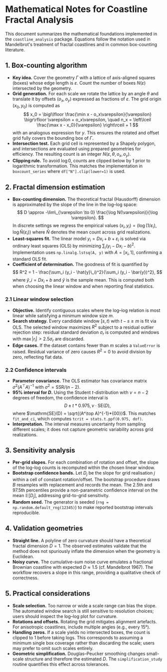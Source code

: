 # Mathematical Notes for Coastline Fractal Analysis

This document summarizes the mathematical foundations implemented in the `coastline_analysis` package. Equations follow the notation used in Mandelbrot's treatment of fractal coastlines and in common box-counting literature.

## 1. Box-counting algorithm

- **Key idea.** Cover the geometry $\Gamma$ with a lattice of axis-aligned squares (boxes) whose edge length is $\varepsilon$. Count the number of boxes $N(\varepsilon)$ intersected by the geometry.
- **Grid generation.** For each scale we rotate the lattice by an angle $\theta$ and translate it by offsets $(o_x, o_y)$ expressed as fractions of $\varepsilon$. The grid origin $(x_0, y_0)$ is computed as
  $$
  x_0 = \bigl\lfloor \frac{\min x - o_x\varepsilon}{\varepsilon} \bigr\rfloor \varepsilon + o_x\varepsilon,
  \quad
  n_x = \left\lceil \frac{\max x - x_0}{\varepsilon} \right\rceil + 1
  $$
  with an analogous expression for $y$. This ensures the rotated and offset grid fully covers the bounding box of $\Gamma$.
- **Intersection test.** Each grid cell is represented by a Shapely polygon, and intersections are evaluated using prepared geometries for efficiency. The resulting count is an integer $N(\varepsilon, \theta, o_x, o_y)$.
- **Clipping rule.** To avoid $\log 0$, counts are clipped below by 1 prior to logarithmic transformation. This matches the implementation in `boxcount_series` where `df["N"].clip(lower=1)` is used.

## 2. Fractal dimension estimation

- **Box-counting dimension.** The theoretical fractal (Hausdorff) dimension is approximated by the slope of the line in the log–log space:
  $$
  D \approx -\lim\_{\varepsilon \to 0} \frac{\log N(\varepsilon)}{\log \varepsilon}.
  $$
  In discrete settings we regress the empirical values $(x_i, y_i) = (\log(1/\varepsilon_i), \log \bar{N}(\varepsilon_i))$ where $\bar{N}$ denotes the mean count across grid realizations.
- **Least-squares fit.** The linear model $y_i = D x_i + b + \varepsilon_i$ is solved via ordinary least squares (OLS) by minimizing $\sum_i (y_i - Dx_i - b)^2$. Implementation uses `np.linalg.lstsq(A, y)` with $A = [x_i, 1]$, confirming a standard OLS fit.
- **Coefficient of determination.** The goodness of fit is quantified by
  $$
  R^2 = 1 - \frac{\sum_i (y_i - \hat{y}\_i)^2}{\sum_i (y_i - \bar{y})^2},
  $$
  where $\hat{y}\_i = Dx_i + b$ and $\bar{y}$ is the sample mean. This is computed both when choosing the linear window and when reporting final statistics.

### 2.1 Linear window selection

- **Objective.** Identify contiguous scales where the log–log relation is most linear while satisfying a minimum window size $m$.
- **Search strategy.** Every candidate window $[s, t)$ with $t - s \ge m$ is fit via OLS. The selected window maximizes $R^2$ subject to a residual outlier rejection step: residual standard deviation $\sigma_r$ is computed and windows with $\max |r_i| > 2.5\sigma_r$ are discarded.
- **Edge cases.** If the dataset contains fewer than $m$ scales a `ValueError` is raised. Residual variance of zero causes $R^2 = 0$ to avoid division by zero, reflecting flat data.

### 2.2 Confidence intervals

- **Parameter covariance.** The OLS estimator has covariance matrix $\sigma^2 (A^\top A)^{-1}$ with $\sigma^2 = \mathrm{SSR} / (n-2)$.
- **95% interval for $D$.** Using the Student $t$-distribution with $\nu = n-2$ degrees of freedom, the confidence interval is
  $$
  D \pm t*{0.975,\,\nu} \cdot \mathrm{SE}(D),
  $$
  where $\mathrm{SE}(D) = \sqrt{(A^\top A)^{-1}*{00}}$. This matches `fit_and_ci`, which computes `tcrit = stats.t.ppf(0.975, dof)`.
- **Interpretation.** The interval measures uncertainty from sampling different scales; it does not capture geometric variability across grid realizations.

## 3. Sensitivity analysis

- **Per-grid slopes.** For each combination of rotation and offset, the slope of the log–log counts is recomputed within the chosen linear window.
- **Bootstrap confidence bands.** Let $D_j$ be the slope for grid realisation $j$ within a cell of constant rotation/offset. The bootstrap procedure draws $B$ resamples with replacement and records the mean. The 2.5th and 97.5th percentiles provide a non-parametric confidence interval on the mean $\mathbb{E}[D_j]$, addressing grid-to-grid sensitivity.
- **Random seed.** The generator is seeded (`rng = np.random.default_rng(12345)`) to make reported bootstrap intervals reproducible.

## 4. Validation geometries

- **Straight line.** A polyline of zero curvature should have a theoretical fractal dimension $D = 1$. The observed estimates validate that the method does not spuriously inflate the dimension when the geometry is Euclidean.
- **Noisy curve.** The cumulative-sum noise curve emulates a fractional Brownian coastline with expected $D \approx 1.5$ (cf. Mandelbrot 1967). The workflow recovers a slope in this range, providing a qualitative check of correctness.

## 5. Practical considerations

- **Scale selection.** Too narrow or wide a scale range can bias the slope. The automated window search is still sensitive to resolution choices; users should inspect the log–log plot for curvature.
- **Rotations and offsets.** Rotating the grid mitigates alignment artefacts. For anisotropic coastlines, include multiple angles (e.g., every 15°).
- **Handling zeros.** If a scale yields no intersected boxes, the count is clipped to 1 before taking logs. This corresponds to assuming a minimum single box coverage rather than discarding the scale; users may prefer to omit such scales entirely.
- **Geometric simplification.** Douglas–Peucker smoothing changes small-scale structure and therefore the estimated $D$. The `simplification_study` routine quantifies this effect across tolerances.
